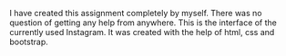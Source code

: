 I have created this assignment completely by myself. There was no question of getting any help from anywhere.
This is the interface of the currently used Instagram. It was created with the help of html, css and bootstrap.
